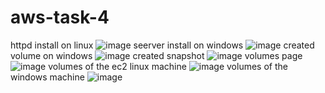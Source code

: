 # aws-task-4
httpd install on linux
![image](https://github.com/user-attachments/assets/44fb071b-8f0d-457e-987f-3d2ff4faf459)
seerver install on windows
![image](https://github.com/user-attachments/assets/216969f3-aecc-4140-9dc7-a110f3096041)
created volume on windows
![image](https://github.com/user-attachments/assets/3ec6352d-2499-440f-bfa3-7dcd49611639)
created snapshot 
![image](https://github.com/user-attachments/assets/db279822-e068-43b0-aff3-38a1ccbcc2d5)
volumes page
![image](https://github.com/user-attachments/assets/1e4ed49d-b310-42ed-bc15-8765abfac527)
volumes of the ec2 linux machine
![image](https://github.com/user-attachments/assets/c30b8375-66b0-43bf-9808-f5defe733657)
volumes of the windows machine
![image](https://github.com/user-attachments/assets/94a5773c-af70-4f87-8ecc-f2c45c76d01c)


